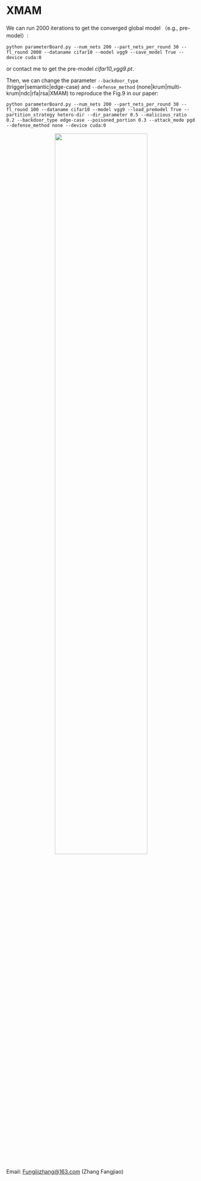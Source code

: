 # XMAM


We can run 2000 iterations to get the converged global model （e.g., pre-model）:
```
python parameterBoard.py --num_nets 200 --part_nets_per_round 30 --fl_round 2000 --dataname cifar10 --model vgg9 --save_model True --device cuda:0
```

or contact me to get the pre-model *cifar10_vgg9.pt*.


Then, we can change the parameter `--backdoor_type` (trigger|semantic|edge-case) and `--defense_method` (none|krum|multi-krum|ndc|rfa|rsa|XMAM) to reproduce the Fig.9 in our paper:

```
python parameterBoard.py --num_nets 200 --part_nets_per_round 30 --fl_round 100 --dataname cifar10 --model vgg9 --load_premodel True --partition_strategy hetero-dir --dir_parameter 0.5 --malicious_ratio 0.2 --backdoor_type edge-case --poisoned_portion 0.3 --attack_mode pgd --defense_method none --device cuda:0
```

<div align=center>
<img src="https://user-images.githubusercontent.com/88427588/156745935-06178c8e-ca51-4cd2-8ac0-72d40477ac35.png" width="70%"/>
</div>


Email: Fungiiizhang@163.com (Zhang Fangjiao)
